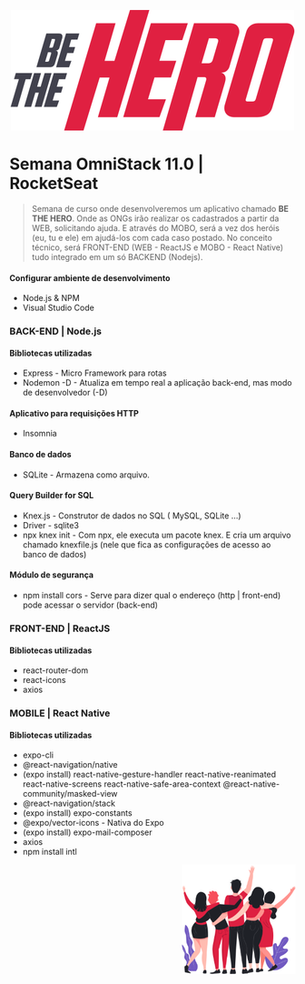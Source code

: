 <p align="center">
  <img  src="frontend/src/assets/logo.svg">
</p>

# Semana OmniStack 11.0 | RocketSeat
> Semana de curso onde desenvolveremos um aplicativo chamado **BE THE HERO**. Onde as ONGs irão realizar os cadastrados a partir da WEB, solicitando ajuda. E através do MOBO, será a vez dos heróis (eu, tu e ele) em ajudá-los com cada caso postado. No conceito técnico, será FRONT-END (WEB - ReactJS e MOBO - React Native) tudo integrado em um só BACKEND (Nodejs). 

#### Configurar ambiente de desenvolvimento
- Node.js & NPM
- Visual Studio Code

### BACK-END  |  Node.js
#### Bibliotecas utilizadas
- Express  -  Micro Framework para rotas
- Nodemon -D  -  Atualiza em tempo real a aplicação back-end, mas modo de desenvolvedor (-D)
#### Aplicativo para requisições HTTP
- Insomnia
#### Banco de dados
- SQLite - Armazena como arquivo.
#### Query Builder for SQL
- Knex.js  -  Construtor de dados no SQL ( MySQL, SQLite ...)
- Driver  -   sqlite3
- npx knex init - Com npx, ele executa um pacote knex. E cria um arquivo 
chamado knexfile.js (nele que fica as configurações de acesso ao banco de dados) 

#### Módulo de segurança
- npm install cors - Serve para dizer qual o endereço (http | front-end) pode acessar o servidor (back-end)


### FRONT-END  |  ReactJS
#### Bibliotecas utilizadas
- react-router-dom
- react-icons
- axios

### MOBILE  |  React Native
#### Bibliotecas utilizadas
- expo-cli
- @react-navigation/native
- (expo install) react-native-gesture-handler react-native-reanimated react-native-screens react-native-safe-area-context @react-native-community/masked-view
- @react-navigation/stack
- (expo install) expo-constants
- @expo/vector-icons  - Nativa do Expo
- (expo install) expo-mail-composer
- axios
- npm install intl


<p align="right">
  <img  width=200 hight=250 src="frontend/src/assets/heroes.png">
</p>

